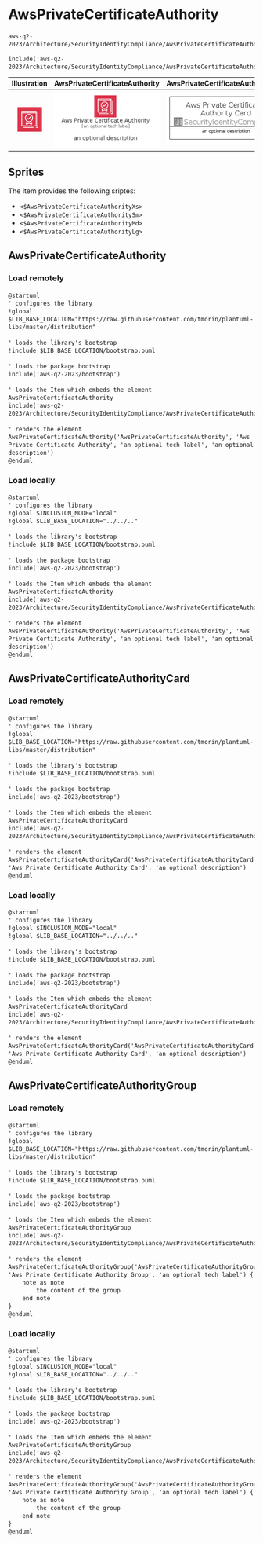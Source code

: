 # AwsPrivateCertificateAuthority


```text
aws-q2-2023/Architecture/SecurityIdentityCompliance/AwsPrivateCertificateAuthority
```

```text
include('aws-q2-2023/Architecture/SecurityIdentityCompliance/AwsPrivateCertificateAuthority')
```



| Illustration | AwsPrivateCertificateAuthority | AwsPrivateCertificateAuthorityCard | AwsPrivateCertificateAuthorityGroup |
| :---: | :---: | :---: | :---: |
| ![illustration for Illustration](../../../aws-q2-2023/Architecture/SecurityIdentityCompliance/AwsPrivateCertificateAuthority.png) | ![illustration for AwsPrivateCertificateAuthority](../../../aws-q2-2023/Architecture/SecurityIdentityCompliance/AwsPrivateCertificateAuthority.Local.png) | ![illustration for AwsPrivateCertificateAuthorityCard](../../../aws-q2-2023/Architecture/SecurityIdentityCompliance/AwsPrivateCertificateAuthorityCard.Local.png) | ![illustration for AwsPrivateCertificateAuthorityGroup](../../../aws-q2-2023/Architecture/SecurityIdentityCompliance/AwsPrivateCertificateAuthorityGroup.Local.png) |



## Sprites
The item provides the following sriptes:

- `<$AwsPrivateCertificateAuthorityXs>`
- `<$AwsPrivateCertificateAuthoritySm>`
- `<$AwsPrivateCertificateAuthorityMd>`
- `<$AwsPrivateCertificateAuthorityLg>`





## AwsPrivateCertificateAuthority

### Load remotely
```plantuml
@startuml
' configures the library
!global $LIB_BASE_LOCATION="https://raw.githubusercontent.com/tmorin/plantuml-libs/master/distribution"

' loads the library's bootstrap
!include $LIB_BASE_LOCATION/bootstrap.puml

' loads the package bootstrap
include('aws-q2-2023/bootstrap')

' loads the Item which embeds the element AwsPrivateCertificateAuthority
include('aws-q2-2023/Architecture/SecurityIdentityCompliance/AwsPrivateCertificateAuthority')

' renders the element
AwsPrivateCertificateAuthority('AwsPrivateCertificateAuthority', 'Aws Private Certificate Authority', 'an optional tech label', 'an optional description')
@enduml
```

### Load locally
```plantuml
@startuml
' configures the library
!global $INCLUSION_MODE="local"
!global $LIB_BASE_LOCATION="../../.."

' loads the library's bootstrap
!include $LIB_BASE_LOCATION/bootstrap.puml

' loads the package bootstrap
include('aws-q2-2023/bootstrap')

' loads the Item which embeds the element AwsPrivateCertificateAuthority
include('aws-q2-2023/Architecture/SecurityIdentityCompliance/AwsPrivateCertificateAuthority')

' renders the element
AwsPrivateCertificateAuthority('AwsPrivateCertificateAuthority', 'Aws Private Certificate Authority', 'an optional tech label', 'an optional description')
@enduml
```

## AwsPrivateCertificateAuthorityCard

### Load remotely
```plantuml
@startuml
' configures the library
!global $LIB_BASE_LOCATION="https://raw.githubusercontent.com/tmorin/plantuml-libs/master/distribution"

' loads the library's bootstrap
!include $LIB_BASE_LOCATION/bootstrap.puml

' loads the package bootstrap
include('aws-q2-2023/bootstrap')

' loads the Item which embeds the element AwsPrivateCertificateAuthorityCard
include('aws-q2-2023/Architecture/SecurityIdentityCompliance/AwsPrivateCertificateAuthority')

' renders the element
AwsPrivateCertificateAuthorityCard('AwsPrivateCertificateAuthorityCard', 'Aws Private Certificate Authority Card', 'an optional description')
@enduml
```

### Load locally
```plantuml
@startuml
' configures the library
!global $INCLUSION_MODE="local"
!global $LIB_BASE_LOCATION="../../.."

' loads the library's bootstrap
!include $LIB_BASE_LOCATION/bootstrap.puml

' loads the package bootstrap
include('aws-q2-2023/bootstrap')

' loads the Item which embeds the element AwsPrivateCertificateAuthorityCard
include('aws-q2-2023/Architecture/SecurityIdentityCompliance/AwsPrivateCertificateAuthority')

' renders the element
AwsPrivateCertificateAuthorityCard('AwsPrivateCertificateAuthorityCard', 'Aws Private Certificate Authority Card', 'an optional description')
@enduml
```

## AwsPrivateCertificateAuthorityGroup

### Load remotely
```plantuml
@startuml
' configures the library
!global $LIB_BASE_LOCATION="https://raw.githubusercontent.com/tmorin/plantuml-libs/master/distribution"

' loads the library's bootstrap
!include $LIB_BASE_LOCATION/bootstrap.puml

' loads the package bootstrap
include('aws-q2-2023/bootstrap')

' loads the Item which embeds the element AwsPrivateCertificateAuthorityGroup
include('aws-q2-2023/Architecture/SecurityIdentityCompliance/AwsPrivateCertificateAuthority')

' renders the element
AwsPrivateCertificateAuthorityGroup('AwsPrivateCertificateAuthorityGroup', 'Aws Private Certificate Authority Group', 'an optional tech label') {
    note as note
        the content of the group
    end note
}
@enduml
```

### Load locally
```plantuml
@startuml
' configures the library
!global $INCLUSION_MODE="local"
!global $LIB_BASE_LOCATION="../../.."

' loads the library's bootstrap
!include $LIB_BASE_LOCATION/bootstrap.puml

' loads the package bootstrap
include('aws-q2-2023/bootstrap')

' loads the Item which embeds the element AwsPrivateCertificateAuthorityGroup
include('aws-q2-2023/Architecture/SecurityIdentityCompliance/AwsPrivateCertificateAuthority')

' renders the element
AwsPrivateCertificateAuthorityGroup('AwsPrivateCertificateAuthorityGroup', 'Aws Private Certificate Authority Group', 'an optional tech label') {
    note as note
        the content of the group
    end note
}
@enduml
```

